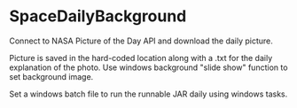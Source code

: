# SpaceDailyBackground
Connect to NASA Picture of the Day API and download the daily picture.

Picture is saved in the hard-coded location along with a .txt for the daily explanation of the photo.
Use windows background "slide show" function to set background image.

Set a windows batch file to run the runnable JAR daily using windows tasks.
